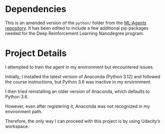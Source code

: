 # Dependencies

This is an amended version of the `python/` folder from the [ML-Agents repository](https://github.com/Unity-Technologies/ml-agents).  It has been edited to include a few additional pip packages needed for the Deep Reinforcement Learning Nanodegree program.

# Project Details

I attempted to train the agent in my environment but encountered issues. 

Initially, I installed the latest version of Anaconda (Python 3.12) and followed the course instructions, but Python 3.6 was inactive in my environment. 

I then tried reinstalling an older version of Anaconda, which defaults to Python 3.6. 

However, even after registering it, Anaconda was not recognized in my environment path.

Therefore, the only way I can proceed with this project is by using Udacity’s workspace.
